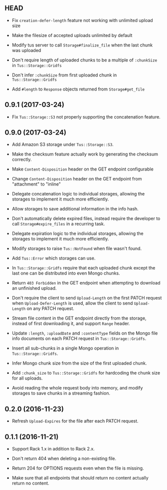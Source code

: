 ## HEAD

* Fix `creation-defer-length` feature not working with unlimited upload size

* Make the filesize of accepted uploads unlimited by default

* Modify tus server to call `Storage#finalize_file` when the last chunk was uploaded

* Don't require length of uploaded chunks to be a multiple of `:chunkSize` in `Tus::Storage::Gridfs`

* Don't infer `:chunkSize` from first uploaded chunk in `Tus::Storage::Gridfs`

* Add `#length` to `Response` objects returned from `Storage#get_file`

## 0.9.1 (2017-03-24)

* Fix `Tus::Storage::S3` not properly supporting the concatenation feature.

## 0.9.0 (2017-03-24)

* Add Amazon S3 storage under `Tus::Storage::S3`.

* Make the checksum feature actually work by generating the checksum correctly.

* Make `Content-Disposition` header on the GET endpoint configurable

* Change `Content-Disposition` header on the GET endpoint from "attachment" to
  "inline"

* Delegate concatenation logic to individual storages, allowing the storages
  to implement it much more efficiently.

* Allow storages to save additional information in the info hash.

* Don't automatically delete expired files, instead require the developer to
  call `Storage#expire_files` in a recurring task.

* Delegate expiration logic to the individual storages, allowing the storages
  to implement it much more efficiently.

* Modify storages to raise `Tus::NotFound` when file wasn't found.

* Add `Tus::Error` which storages can use.

* In `Tus::Storage::Gridfs` require that each uploaded chunk except the last
  one can be distributed into even Mongo chunks.

* Return `403 Forbidden` in the GET endpoint when attempting to download an
  unfinished upload.

* Don't require the client to send `Upload-Length` on the first PATCH request
  when `Upload-Defer-Length` is used, allow the client to send `Upload-Length`
  on any PATCH request.

* Stream file content in the GET endpoint directly from the storage, instead of
  first downloading it, and support `Range` header.

* Update `:length`, `:uploadDate` and `:contentType` fields on the Mongo file
  info documents on each PATCH request in `Tus::Storage::Gridfs`.

* Insert all sub-chunks in a single Mongo operation in `Tus::Storage::Gridfs`.

* Infer Mongo chunk size from the size of the first uploaded chunk.

* Add `:chunk_size` to `Tus::Storage::Gridfs` for hardcoding the chunk size for
  all uploads.

* Avoid reading the whole request body into memory, and modify storages to
  save chunks in a streaming fashion.

## 0.2.0 (2016-11-23)

* Refresh `Upload-Expires` for the file after each PATCH request.

## 0.1.1 (2016-11-21)

* Support Rack 1.x in addition to Rack 2.x.

* Don't return 404 when deleting a non-existing file.

* Return 204 for OPTIONS requests even when the file is missing.

* Make sure that all endpoints that should return no content actually return
  no content.
